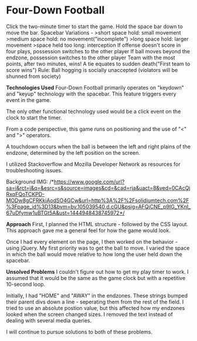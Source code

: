 # Four-Down Football

Click the two-minute timer to start the game.
Hold the space bar down to move the bar.
	Spacebar Variations -
	>short space hold: small movement
	>medium space hold: no movement("incomplete")
	>long space hold: larger movement
	>space held too long: interception
If offense doesn't score in four plays, possession switches to the other player
If ball moves beyond the endzone, possession switches to the other player
Team with the most points, after two minutes, wins!
A tie equates to sudden death("First team to score wins")
Rule: Ball hogging is socially unaccepted (violators will be shunned from society)


**Technologies Used**
Four-Down Football primarily operates on "keydown" and "keyup" technology with the spacebar. This feature triggers every event in the game.

The only other functional technology used would be a click event on the clock to start the timer.

From a code perspective, this game runs on positioning and the use of "<" and ">" operators.

A touchdown occurs when the ball is between the left and right plains of the endzone, determined by the left position on the screen.

I utilized Stackoverflow and Mozilla Developer Network as resources for troubleshooting issues.

Background IMG: /*https://www.google.com/url?sa=i&rct=j&q=&esrc=s&source=images&cd=&cad=rja&uact=8&ved=0CAcQjRxqFQoTCKPD-MODw8gCFRKkiAodSO4GCw&url=http%3A%2F%2Fsolidiumtech.com%2F%3Fpage_id%3D13&bvm=bv.105039540,d.cGU&psig=AFQjCNE_p9IG_YKnI_67uDfymw1uBTGt5A&ust=1444948438745972*/


**Approach**
First, I planned the HTML structure - followed by the CSS layout. This approach gave me a general feel for how the game would look.

Once I had every element on the page, I then worked on the behavior - using jQuery. My first priority was to get the ball to move. I varied the space in which the ball would move relative to how long the user held down the spacebar.


**Unsolved Problems**
I couldn't figure out how to get my play timer to work. I assumed that it would be the same as the game clock but with a repetitive 10-second loop. 

Initially, I had "HOME" and "AWAY" in the endzones. These strings bumped their parent divs down a line - seperating them from the rest of the field. I tried to use an absolute postion value, but this affected how my endzones looked when the screen changed sizes. I removed the text instead of dealing with several media queries.

I will continue to pursue solutions to both of these problems.